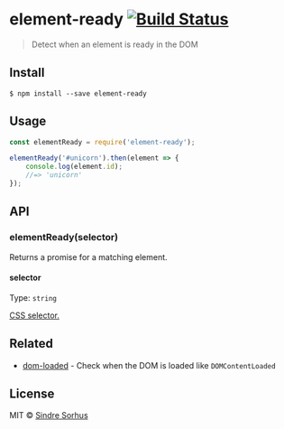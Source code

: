 # element-ready [![Build Status](https://travis-ci.org/sindresorhus/element-ready.svg?branch=master)](https://travis-ci.org/sindresorhus/element-ready)

> Detect when an element is ready in the DOM


## Install

```
$ npm install --save element-ready
```


## Usage

```js
const elementReady = require('element-ready');

elementReady('#unicorn').then(element => {
	console.log(element.id);
	//=> 'unicorn'
});
```


## API

### elementReady(selector)

Returns a promise for a matching element.

#### selector

Type: `string`

[CSS selector.](https://developer.mozilla.org/en-US/docs/Web/Guide/CSS/Getting_Started/Selectors)


## Related

- [dom-loaded](https://github.com/sindresorhus/dom-loaded) - Check when the DOM is loaded like `DOMContentLoaded`


## License

MIT © [Sindre Sorhus](https://sindresorhus.com)
